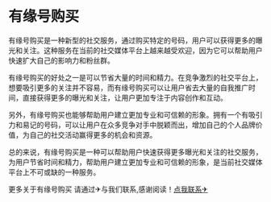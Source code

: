 # 有缘号购买

有缘号购买是一种新型的社交服务，通过购买特定的号码，用户可以获得更多的曝光和关注。这种服务在当前的社交媒体平台上越来越受欢迎，因为它可以帮助用户快速扩大自己的影响力和粉丝群。

有缘号购买的好处之一是可以节省大量的时间和精力。在竞争激烈的社交平台上，想要吸引更多的关注并不容易，而有缘号购买可以让用户省去大量的自我推广时间，直接获得更多的曝光和关注，让用户更加专注于内容创作和互动。

另外，有缘号购买也能够帮助用户建立更加专业和可信赖的形象。拥有一个有吸引力和易记的号码，可以让用户在众多竞争对手中脱颖而出，增加自己的个人品牌价值，为自己的社交活动赢得更多的机会和资源。

总的来说，有缘号购买是一种可以帮助用户快速获得更多曝光和关注的社交服务，为用户节省时间和精力，帮助用户建立更加专业和可信赖的形象，是当前社交媒体平台上不可或缺的一种服务。

更多关于有缘号购买 请通过✈与我们联系,感谢阅读！[点我联系✈](https://vip.G208.com)